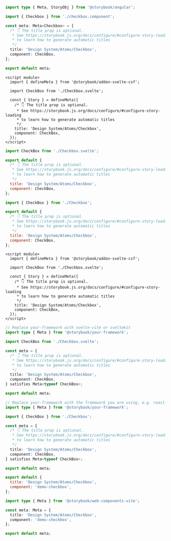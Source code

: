 ```ts filename="CheckBox.stories.ts" renderer="angular" language="ts"
import type { Meta, StoryObj } from '@storybook/angular';

import { Checkbox } from './checkbox.component';

const meta: Meta<Checkbox> = {
  /* 👇 The title prop is optional.
   * See https://storybook.js.org/docs/configure/#configure-story-loading
   * to learn how to generate automatic titles
   */
  title: 'Design System/Atoms/Checkbox',
  component: CheckBox,
};

export default meta;
```

```svelte filename="Checkbox.stories.svelte" renderer="svelte" language="js" tabTitle="Svelte CSF"
<script module>
  import { defineMeta } from '@storybook/addon-svelte-csf';

  import CheckBox from './Checkbox.svelte';

  const { Story } = defineMeta({
    /* 👇 The title prop is optional.
     * See https://storybook.js.org/docs/configure/#configure-story-loading
     * to learn how to generate automatic titles
     */
    title: 'Design System/Atoms/Checkbox',
    component: CheckBox,
  });
</script>
```

```js filename="Checkbox.stories.js" renderer="svelte" language="js" tabTitle="CSF"
import CheckBox from './Checkbox.svelte';

export default {
  /* 👇 The title prop is optional.
   * See https://storybook.js.org/docs/configure/#configure-story-loading
   * to learn how to generate automatic titles
   */
  title: 'Design System/Atoms/Checkbox',
  component: CheckBox,
};
```

```js filename="Checkbox.stories.js|jsx" renderer="common" language="js"
import { CheckBox } from './Checkbox';

export default {
  /* 👇 The title prop is optional.
   * See https://storybook.js.org/docs/configure/#configure-story-loading
   * to learn how to generate automatic titles
   */
  title: 'Design System/Atoms/Checkbox',
  component: CheckBox,
};
```

```svelte filename="Checkbox.stories.svelte" renderer="svelte" language="ts" tabTitle="Svelte CSF"
<script module>
  import { defineMeta } from '@storybook/addon-svelte-csf';

  import CheckBox from './Checkbox.svelte';

  const { Story } = defineMeta({
    /* 👇 The title prop is optional.
     * See https://storybook.js.org/docs/configure/#configure-story-loading
     * to learn how to generate automatic titles
     */
    title: 'Design System/Atoms/Checkbox',
    component: CheckBox,
  });
</script>
```

```ts filename="CheckBox.stories.ts" renderer="svelte" language="ts" tabTitle="CSF"
// Replace your-framework with svelte-vite or sveltekit
import type { Meta } from '@storybook/your-framework';

import CheckBox from './Checkbox.svelte';

const meta = {
  /* 👇 The title prop is optional.
   * See https://storybook.js.org/docs/configure/#configure-story-loading
   * to learn how to generate automatic titles
   */
  title: 'Design System/Atoms/Checkbox',
  component: CheckBox,
} satisfies Meta<typeof CheckBox>;

export default meta;
```

```ts filename="CheckBox.stories.ts|tsx" renderer="common" language="ts"
// Replace your-framework with the framework you are using, e.g. react-vite, nextjs, vue3-vite, etc.
import type { Meta } from '@storybook/your-framework';

import { CheckBox } from './Checkbox';

const meta = {
  /* 👇 The title prop is optional.
   * See https://storybook.js.org/docs/configure/#configure-story-loading
   * to learn how to generate automatic titles
   */
  title: 'Design System/Atoms/Checkbox',
  component: CheckBox,
} satisfies Meta<typeof CheckBox>;

export default meta;
```

```js filename="Checkbox.stories.js" renderer="web-components" language="js"
export default {
  title: 'Design System/Atoms/Checkbox',
  component: 'demo-checkbox',
};
```

```ts filename="CheckBox.stories.ts" renderer="web-components" language="ts"
import type { Meta } from '@storybook/web-components-vite';

const meta: Meta = {
  title: 'Design System/Atoms/Checkbox',
  component: 'demo-checkbox',
};

export default meta;
```
